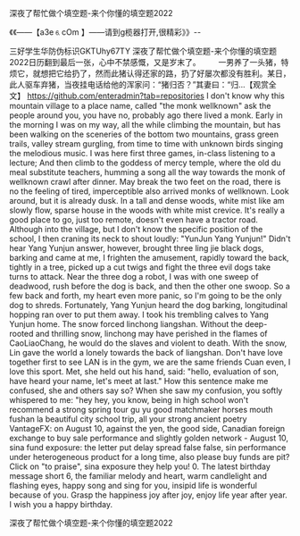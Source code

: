 深夜了帮忙做个填空题-来个你懂的填空题2022

《《――【a3e⒍cOm 】――请到g榄器打开,很精彩》》--

三好学生华防伪标识GKTUhy67TY
深夜了帮忙做个填空题-来个你懂的填空题2022日历翻到最后一张，心中不禁感慨，又是岁末了。
　　一男养了一头猪，特烦它，就想把它给扔了，然而此猪认得还家的路，扔了好屡次都没有胜利。某日，此人驱车弃猪，当夜挂电话给他的浑家问：“猪归否？”其妻曰：“归...【观赏全文】
https://github.com/enteradmin?tab=repositories
I don't know why this mountain village to a place name, called "the monk wellknown" ask the people around you, you have no, probably ago there lived a monk.
Early in the morning I was on my way, all the while climbing the mountain, but has been walking on the sceneries of the bottom two mountains, grass green trails, valley stream gurgling, from time to time with unknown birds singing the melodious music.
I was here first three games, in-class listening to a lecture;
And then climb to the goddess of mercy temple, where the old du meal substitute teachers, humming a song all the way towards the monk of wellknown crawl after dinner.
May break the two feet on the road, there is no the feeling of tired, imperceptible also arrived monks of wellknown.
Look around, but it is already dusk.
In a tall and dense woods, white mist like am slowly flow, sparse house in the woods with white mist crevice.
It's really a good place to go, just too remote, doesn't even have a tractor road.
Although into the village, but I don't know the specific position of the school, I then craning its neck to shout loudly: "YunJun Yang Yunjun!"
Didn't hear Yang Yunjun answer, however, brought three ling jie black dogs, barking and came at me, I frighten the amusement, rapidly toward the back, tightly in a tree, picked up a cut twigs and fight the three evil dogs take turns to attack.
Near the three dog a robot, I was with one sweep of deadwood, rush before the dog is back, and then the other one swoop.
So a few back and forth, my heart even more panic, so I'm going to be the only dog to shreds.
Fortunately, Yang Yunjun heard the dog barking, longitudinal hopping ran over to put them away.
I took his trembling calves to Yang Yunjun home.
The snow forced linchong liangshan.
Without the deep-rooted and thrilling snow, linchong may have perished in the flames of CaoLiaoChang, he would do the slaves and violent to death.
With the snow, Lin gave the world a lonely towards the back of liangshan.
Don't have love together first to see LAN is in the gym, we are the same friends Cuan even, I love this sport.
Met, she held out his hand, said: "hello, evaluation of son, have heard your name, let's meet at last."
How this sentence make me confused, she and others say so?
When she saw my confusion, you softly whispered to me: "hey hey, you know, being in high school won't recommend a strong spring tour gu yu good matchmaker horses mouth fushan la beautiful city school trip, all your strong ancient poetry
VantageFX: on August 10, against the yen, the good side, Canadian foreign exchange to buy sale performance and slightly golden network - August 10, sina fund exposure: the letter put delay spread false false, sin performance under heterogeneous product for a long time, also please buy funds are pit?
Click on "to praise", sina exposure they help you!
0.
The latest birthday message short 6, the familiar melody and heart, warm candlelight and flashing eyes, happy song and sing for you, insipid life is wonderful because of you.
Grasp the happiness joy after joy, enjoy life year after year.
I wish you a happy birthday.




深夜了帮忙做个填空题-来个你懂的填空题2022
